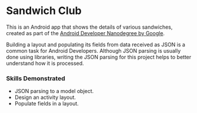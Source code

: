 # Sandwich Club

This is an Android app that shows the details of various sandwiches, created as part of the [Android Developer Nanodegree by Google](https://www.udacity.com/course/android-developer-nanodegree-by-google--nd801).

Building a layout and populating its fields from data received as JSON is a common task for Android Developers. Although JSON parsing is usually done using libraries, writing the JSON parsing for this project helps to better understand how it is processed.

### Skills Demonstrated

- JSON parsing to a model object.
- Design an activity layout.
- Populate fields in a layout.
